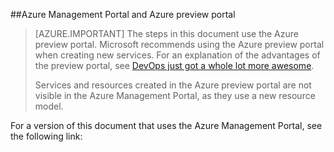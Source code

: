 ##Azure Management Portal and Azure preview portal

> [AZURE.IMPORTANT] The steps in this document use the Azure preview portal. Microsoft recommends using the Azure preview portal when creating new services. For an explanation of the advantages of the preview portal, see [DevOps just got a whole lot more awesome](https://manage.windowsazure.cn). 
> 
> Services and resources created in the Azure preview portal are not visible in the Azure Management Portal, as they use a new resource model.

For a version of this document that uses the Azure Management Portal, see the following link:
